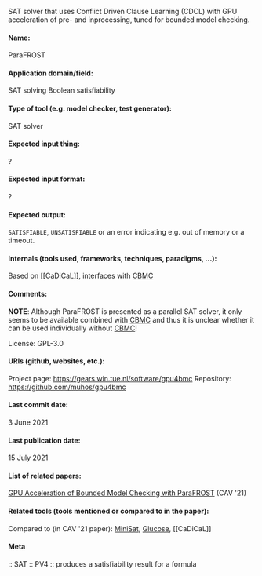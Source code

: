 SAT solver that uses Conflict Driven Clause Learning (CDCL) with GPU acceleration of pre- and inprocessing, tuned for bounded model checking.

#### Name:
ParaFROST

#### Application domain/field:
SAT solving
Boolean satisfiability

#### Type of tool (e.g. model checker, test generator):
SAT solver

#### Expected input thing:
?

#### Expected input format:
?

#### Expected output:
`SATISFIABLE`, `UNSATISFIABLE` or an error indicating e.g. out of memory or a timeout.

#### Internals (tools used, frameworks, techniques, paradigms, ...):
Based on [[CaDiCaL]], interfaces with [CBMC](../../Checkers/CBMC.md)

#### Comments:
**NOTE**: Although ParaFROST is presented as a parallel SAT solver, it only seems to be available combined with [CBMC](../../Checkers/CBMC.md) and thus it is unclear whether it can be used individually without [CBMC](../../Checkers/CBMC.md)!

License: GPL-3.0

#### URIs (github, websites, etc.):
Project page: https://gears.win.tue.nl/software/gpu4bmc
Repository: https://github.com/muhos/gpu4bmc

#### Last commit date:
3 June 2021

#### Last publication date:
15 July 2021

#### List of related papers:
[GPU Acceleration of Bounded Model Checking with ParaFROST](https://doi.org/10.1007/978-3-030-81688-9_21) (CAV '21)

#### Related tools (tools mentioned or compared to in the paper):
Compared to (in CAV '21 paper): [MiniSat](MiniSat.md), [Glucose](Glucose.md), [[CaDiCaL]]

#### Meta
:: SAT
:: PV4 :: produces a satisfiability result for a formula